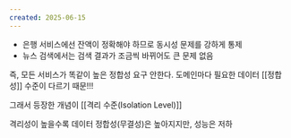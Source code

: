 ```yaml
---
created: 2025-06-15
---
```

- 은행 서비스에선 잔액이 정확해야 하므로 동시성 문제를 강하게 통제
- 뉴스 검색에서는 검색 결과가 조금씩 바뀌어도 큰 문제 없음

즉, 모든 서비스가 똑같이 높은 정합성 요구 안한다. 도메인마다 필요한 데이터 [[정합성]] 수준이 다르기 때문!!!

그래서 등장한 개념이 [[격리 수준(Isolation Level)]]

격리성이 높을수록 데이터 정합성(무결성)은 높아지지만, 성능은 저하